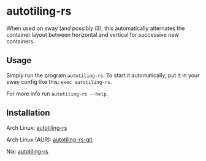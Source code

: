 # autotiling-rs
When used on sway (and possibly i3), this automatically alternates the container layout between horizontal and vertical for successive new containers.

## Usage
Simply run the program `autotiling-rs`. To start it automatically, put it in your sway config like this: `exec autotiling-rs`.

For more info run `autotiling-rs --help`.

## Installation

Arch Linux: [autotiling-rs](https://archlinux.org/packages/?q=autotiling-rs)

Arch Linux (AUR): [autotiling-rs-git](https://aur.archlinux.org/packages/autotiling-rs-git).

Nix: [autotiling-rs](https://search.nixos.org/packages?channel=unstable&show=autotiling-rs&from=0&size=50&sort=relevance&type=packages&query=autotiling-rs)
